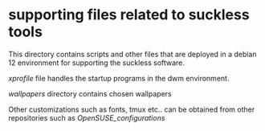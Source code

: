 # supporting files related to suckless tools #
This directory contains scripts and other files that are deployed in a debian 12 environment
for supporting the suckless software.

*xprofile* file handles the startup programs in the dwm environment.

*wallpapers* directory contains chosen wallpapers


Other customizations such as fonts, tmux etc.. can be obtained from
other repositories such as *OpenSUSE_configurations*
